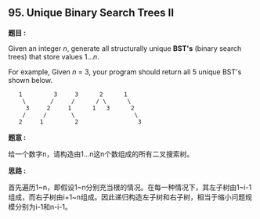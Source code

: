 ## 95. Unique Binary Search Trees II

**题目 :**

Given an integer *n*, generate all structurally unique **BST's** (binary search trees) that store values 1...*n*.

For example,
Given *n* = 3, your program should return all 5 unique BST's shown below.

```
   1         3     3      2      1
    \       /     /      / \      \
     3     2     1      1   3      2
    /     /       \                 \
   2     1         2                 3
```

**题意 :**

给一个数字n，请构造由1...n这n个数组成的所有二叉搜索树。

**思路 :**

首先遍历1~n，即假设1~n分别充当根的情况。在每一种情况下，其左子树由1~i-1组成，而右子树由i+1~n组成。因此递归构造左子树和右子树，相当于缩小问题规模分别为i-1和n-i-1。